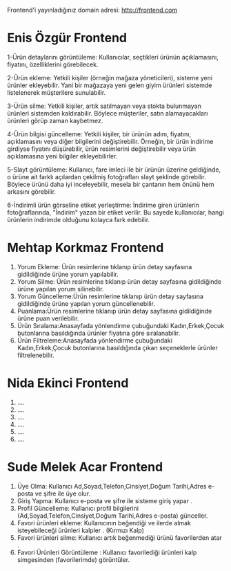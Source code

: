 Frontend'i yayınladığınız domain adresi: http://frontend.com

# Enis Özgür Frontend #
1-Ürün detaylarını görüntüleme: Kullanıcılar, seçtikleri ürünün açıklamasını, fiyatını, özelliklerini görebilecek.

2-Ürün ekleme: Yetkili kişiler (örneğin mağaza yöneticileri), sisteme yeni ürünler ekleyebilir. Yani bir mağazaya yeni gelen giyim ürünleri sistemde listelenerek müşterilere sunulabilir.

3-Ürün silme: Yetkili kişiler, artık satılmayan veya stokta bulunmayan ürünleri sistemden kaldırabilir. Böylece müşteriler, satın alamayacakları ürünleri görüp zaman kaybetmez.

4-Ürün bilgisi güncelleme: Yetkili kişiler, bir ürünün adını, fiyatını, açıklamasını veya diğer bilgilerini değiştirebilir. Örneğin, bir ürün indirime girdiyse fiyatını düşürebilir, ürün resimlerini değiştirebilir veya ürün açıklamasına yeni bilgiler ekleyebilirler.

5-Slayt görüntüleme: Kullanıcı, fare imleci ile bir ürünün üzerine geldiğinde, o ürüne ait farklı açılardan çekilmiş fotoğrafları slayt şeklinde görebilir. Böylece ürünü daha iyi inceleyebilir, mesela bir çantanın hem önünü hem arkasını görebilir.

6-İndirimli ürün görseline etiket yerleştirme: İndirime giren ürünlerin fotoğraflarında, "İndirim" yazan bir etiket verilir. Bu sayede kullanıcılar, hangi ürünlerin indirimde olduğunu kolayca fark edebilir.


 


# Mehtap Korkmaz Frontend #
1. Yorum Ekleme: Ürün resimlerine tıklanıp ürün detay sayfasına gidildiğinde ürüne yorum yapılabilir.
2. Yorum Silme: Ürün resimlerine tıklanıp ürün detay sayfasına gidildiğinde ürüne yapılan yorum silinebilir.
3. Yorum Güncelleme:Ürün resimlerine tıklanıp ürün detay sayfasına gidildiğinde ürüne yapılan yorum güncellenebilir.
4. Puanlama:Ürün resimlerine tıklanıp ürün detay sayfasına gidildiğinde ürüne puan verilebilir.
5. Ürün Sıralama:Anasayfada yönlendirme çubuğundaki Kadın,Erkek,Çocuk butonlarına basıldığında ürünler fiyatına göre sıralanabilir.
6. Ürün Filtreleme:Anasayfada yönlendirme çubuğundaki Kadın,Erkek,Çocuk butonlarına basıldığında çıkan seçeneklerle ürünler filtrelenebilir.


# Nida Ekinci Frontend #
1. ....
2. ....
3. ....
4. ....
5. ....
6. ....


# Sude Melek Acar Frontend #
1. Üye Olma: Kullanıcı  Ad,Soyad,Telefon,Cinsiyet,Doğum Tarihi,Adres e-posta ve şifre ile üye olur.
2. Giriş Yapma: Kullanıcı e-posta ve şifre ile sisteme giriş yapar .
3. Profil Güncelleme: Kullanıcı profil bilgilerini (Ad,Soyad,Telefon,Cinsiyet,Doğum Tarihi,Adres e-posta) günceller.
4. Favori ürünleri ekleme: Kullanıcının beğendiği ve ilerde almak isteyebileceği ürünleri  kalpler . (Kırmızı Kalp)
5. Favori ürünleri silme: Kullanıcı artık beğenmediği ürünü favorilerden atar .
6. Favori Ürünleri Görüntüleme : Kullanıcı favorilediği ürünleri kalp simgesinden (favorilerimde) görüntüler.
